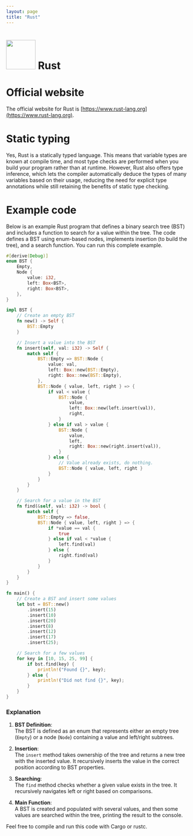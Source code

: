 ```yaml
---
layout: page
title: "Rust"
---
```


# <img src='https://www.tiobe.com/wp-content/themes/tiobe/tiobe-index/images/Rust.png' width='80'> Rust
# Official website
 The official website for Rust is [https://www.rust-lang.org](https://www.rust-lang.org).
# Static typing
 Yes, Rust is a statically typed language. This means that variable types are known at compile time, and most type checks are performed when you build your program rather than at runtime. However, Rust also offers type inference, which lets the compiler automatically deduce the types of many variables based on their usage, reducing the need for explicit type annotations while still retaining the benefits of static type checking.
# Example code
 Below is an example Rust program that defines a binary search tree (BST) and includes a function to search for a value within the tree. The code defines a BST using enum-based nodes, implements insertion (to build the tree), and a search function. You can run this complete example.

```rust
#[derive(Debug)]
enum BST {
    Empty,
    Node {
        value: i32,
        left: Box<BST>,
        right: Box<BST>,
    },
}

impl BST {
    // Create an empty BST
    fn new() -> Self {
        BST::Empty
    }

    // Insert a value into the BST
    fn insert(self, val: i32) -> Self {
        match self {
            BST::Empty => BST::Node {
                value: val,
                left: Box::new(BST::Empty),
                right: Box::new(BST::Empty),
            },
            BST::Node { value, left, right } => {
                if val < value {
                    BST::Node {
                        value,
                        left: Box::new(left.insert(val)),
                        right,
                    }
                } else if val > value {
                    BST::Node {
                        value,
                        left,
                        right: Box::new(right.insert(val)),
                    }
                } else {
                    // Value already exists, do nothing.
                    BST::Node { value, left, right }
                }
            }
        }
    }

    // Search for a value in the BST
    fn find(&self, val: i32) -> bool {
        match self {
            BST::Empty => false,
            BST::Node { value, left, right } => {
                if *value == val {
                    true
                } else if val < *value {
                    left.find(val)
                } else {
                    right.find(val)
                }
            }
        }
    }
}

fn main() {
    // Create a BST and insert some values
    let bst = BST::new()
        .insert(15)
        .insert(10)
        .insert(20)
        .insert(8)
        .insert(12)
        .insert(17)
        .insert(25);

    // Search for a few values
    for key in [10, 15, 25, 99] {
        if bst.find(key) {
            println!("Found {}", key);
        } else {
            println!("Did not find {}", key);
        }
    }
}
```

### Explanation

1. **BST Definition**:  
   The BST is defined as an enum that represents either an empty tree (`Empty`) or a node (`Node`) containing a value and left/right subtrees.

2. **Insertion**:  
   The `insert` method takes ownership of the tree and returns a new tree with the inserted value. It recursively inserts the value in the correct position according to BST properties.

3. **Searching**:  
   The `find` method checks whether a given value exists in the tree. It recursively navigates left or right based on comparisons.

4. **Main Function**:  
   A BST is created and populated with several values, and then some values are searched within the tree, printing the result to the console.

Feel free to compile and run this code with Cargo or rustc.
